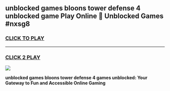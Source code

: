 
## unblocked games bloons tower defense 4 unblocked game Play Online 👋 Unblocked Games #nxsg8
<h3>
<a href="https://premium.freeplayer.one?title=unblocked_games_bloons_tower_defense_4&ref=21F">CLICK TO PLAY</a></h3>
<hr>

<h3>
<a href="https://premium.freeplayer.one?title=unblocked_games_bloons_tower_defense_4&ref=21F">CLICK 2 PLAY</a>
  
</h3>

<a href="https://premium.freeplayer.one?title=unblocked_games_bloons_tower_defense_4&ref=21F/"><img src="https://clearcache.store/games.png"></a>


**unblocked games bloons tower defense 4 games unblocked: Your Gateway to Fun and Accessible Online Gaming**

